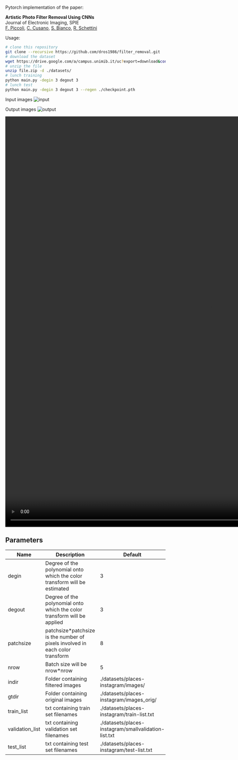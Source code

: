 Pytorch implementation of the paper:

**Artistic Photo Filter Removal Using CNNs**  
Journal of Electronic Imaging, SPIE  
[F. Piccoli](http://www.ivl.disco.unimib.it/people/flavio-piccoli/ "Flavio Piccoli"), [C. Cusano](http://www.ivl.disco.unimib.it/people/claudio-cusano/ "Claudio Cusano"), [S. Bianco](http://www.ivl.disco.unimib.it/people/simone-bianco/ "Simone Bianco"), [R. Schettini](http://www.ivl.disco.unimib.it/people/raimondo-schettini/ "Raimondo Schettini")

Usage:

```bash
# clone this repository
git clone --recursive https://github.com/dros1986/filter_removal.git
# download the dataset
wget https://drive.google.com/a/campus.unimib.it/uc?export=download&confirm=XAOn&id=1vvLAO__opCjgLfRjAjW3WPWJHNiiVLbs
# unzip the file
unzip file.zip -d ./datasets/
# lunch training
python main.py -degin 3 degout 3
# lunch test
python main.py -degin 3 degout 3 --regen ./checkpoint.pth
```

Input images
![input](https://github.com/dros1986/filter_removal/blob/master/images/input.png)

Output images
![output](https://github.com/dros1986/filter_removal/blob/master/images/output.png)

<video width="1292" height="1292" controls preload autoplay loop>
<source src="https://github.com/dros1986/filter_removal/blob/master/images/output.mp4" type="video/mp4" />
  Your browser does not support the video tag.
</video>

## Parameters
| Name | Description | Default |
| ---- | ----------- | ------- |
| degin | Degree of the polynomial onto which the color transform will be estimated | 3 |
| degout | Degree of the polynomial onto which the color transform will be applied | 3 |
| patchsize | patchsize*patchsize is the number of pixels involved in each color transform | 8 |
| nrow | Batch size will be nrow*nrow | 5 |
| indir | Folder containing filtered images | ./datasets/places-instagram/images/ |
| gtdir | Folder containing original images | ./datasets/places-instagram/images_orig/ |
| train_list | txt containing train set filenames | ./datasets/places-instagram/train-list.txt |
| validation_list | txt containing validation set filenames | ./datasets/places-instagram/smallvalidation-list.txt |
| test_list | txt containing test set filenames | ./datasets/places-instagram/test-list.txt |
